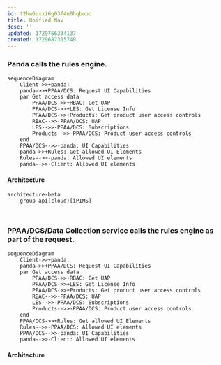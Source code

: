 ```yaml
---
id: t2hw6uxxi6g03f4n0hqbopo
title: Unified Nav
desc: ''
updated: 1729766334137
created: 1729687315749
---
```

### Panda calls the rules engine.

``` mermaid
sequenceDiagram
    Client->>+panda: 
    panda->>+PPAA/DCS: Request UI Capabilities
    par Get access data
        PPAA/DCS->>+RBAC: Get UAP
        PPAA/DCS->>+LES: Get License Info
        PPAA/DCS->>+Products: Get product user access controls
        RBAC-->>-PPAA/DCS: UAP
        LES-->>-PPAA/DCS: Subscriptions
        Products-->>-PPAA/DCS: Product user access controls
    end
    PPAA/DCS-->>-panda: UI Capabilities
    panda->>+Rules: Get allowed UI Elements 
    Rules-->>-panda: Allowed UI elements
    panda-->>-Client: Allowed UI elements 
```

#### Architecture

``` mermaid
architecture-beta
    group api(cloud)[iPIMS]

    
```

### PPAA/DCS/Data Collection service calls the rules engine as part of the request.

``` mermaid
sequenceDiagram
    Client->>+panda: 
    panda->>+PPAA/DCS: Request UI Capabilities
    par Get access data
        PPAA/DCS->>+RBAC: Get UAP
        PPAA/DCS->>+LES: Get License Info
        PPAA/DCS->>+Products: Get product user access controls
        RBAC-->>-PPAA/DCS: UAP
        LES-->>-PPAA/DCS: Subscriptions
        Products-->>-PPAA/DCS: Product user access controls
    end
    PPAA/DCS->>+Rules: Get allowed UI Elements 
    Rules-->>-PPAA/DCS: Allowed UI elements
    PPAA/DCS-->>-panda: UI Capabilities
    panda-->>-Client: Allowed UI elements 
```

#### Architecture
